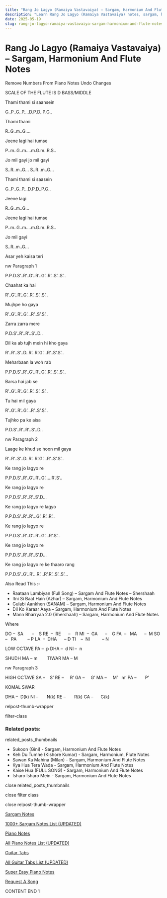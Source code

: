 ```yaml
---
title: "Rang Jo Lagyo (Ramaiya Vastavaiya) – Sargam, Harmonium And Flute Notes"
description: "Learn Rang Jo Lagyo (Ramaiya Vastavaiya) notes, sargam, harmonium notations and flute notes. Easy step-by-step tutorial for beginners."
date: 2025-05-19
slug: rang-jo-lagyo-ramaiya-vastavaiya-sargam-harmonium-and-flute-notes
---
```


# Rang Jo Lagyo (Ramaiya Vastavaiya) – Sargam, Harmonium And Flute Notes

Remove Numbers From Piano Notes
Undo Changes

SCALE OF THE FLUTE IS D BASS/MIDDLE

Thami thami si saansein

G..P..G..P….D.P.D..P.G..

Thami thami

R..G..m..G….

Jeene lagi hai tumse

P..m..G..m….m.G.m..R.S..

Jo mil gayi jo mil gayi

S..R..m..G… S..R..m..G…

Thami thami si saasein

G..P..G..P…D.P.D..P.G..

Jeene lagi

R..G..m..G…

Jeene lagi hai tumse

P..m..G..m….m.G.m..R.S..

Jo mil gayi

S..R..m..G…

Asar yeh kaisa teri

nw Paragraph 1

P.P.D.S’..R’..G’..R’..G’..R’..S’..S’..

Chaahat ka hai

R’..G’..R’..G’..R’..S’..S’..

Mujhpe ho gaya

R’..G’..R’..G’…R’..S’.S’..

Zarra zarra mere

P.D.S’..R’..R’..S’..D..

Dil ka ab tujh mein hi kho gaya

R’..R’..S’..D..R’..R’.G’…R’..S’.S’..

Meharbaan la woh rab

P.P.D.S’..R’..G’..R’..G’..R’..S’..S’..

Barsa hai jab se

R’..G’..R’..G’..R’..S’..S’..

Tu hai mil gaya

R’..G’..R’..G’…R’..S’.S’..

Tujhko pa ke aisa

P.D.S’..R’..R’..S’..D..

nw Paragraph 2

Laage ke khud se hoon mil gaya

R’..R’..S’..D..R’..R’.G’…R’..S’.S’..

Ke rang jo lagyo re

P.P.D.S’..R’..G’..R’..G’…..R’.S’..

Ke rang jo lagyo re

P.P.D.S’..R’..R’..S’.D…

Ke rang jo lagyo re lagyo

P.P.D.S’..R’..R’…G’..R’..R’..

Ke rang jo lagyo re

P.P.D.S’..R’..G’..R’..G’…R’.S’..

Ke rang jo lagyo re

P.P.D.S’..R’..R’..S’.D…

Ke rang jo lagyo re ke thaaro rang

P.P.D.S’..G’..R’…R’…R’.R’..S’..S’…

Also Read This :-

* Raataan Lambiyan (Full Song) – Sargam And Flute Notes – Shershaah
* Itni Si Baat Hain (Azhar) – Sargam, Harmonium And Flute Notes
* Gulabi Aankhen (SANAM) – Sargam, Harmonium And Flute Notes
* Dil Ko Karaar Aaya – Sargam, Harmonium And Flute Notes
* Mann Bharryaa 2.0 (Shershaah) – Sargam, Harmonium And Flute Notes

Where

DO –  SA       –    S
RE  –  RE      –    R
MI  –  GA      –    G
FA  –   MA      –  M
SO  –   PA         – P
LA  –  DHA      – D
TI    –  NI          – N

LOW OCTAVE
PA –  p
DHA –  d
NI –  n

SHUDH MA – m        TIWAR MA – M

nw Paragraph 3

HIGH OCTAVE
SA –    S’
RE –     R’
GA –     G’
MA –     M’   m’
PA –       P’

KOMAL SWAR

DHA –  D(k)
NI –       N(k)
RE –       R(k)
GA –      G(k)

relpost-thumb-wrapper

filter-class

### Related posts:

related_posts_thumbnails

* Sukoon (Gini) - Sargam, Harmonium And Flute Notes
* Keh Du Tumhe (Kishore Kumar) - Sargam, Harmonium, Flute Notes
* Sawan Ka Mahina (Milan) - Sargam, Harmonium And Flute Notes
* Kya Hua Tera Wada - Sargam, Harmonium And Flute Notes
* Kaise Hua (FULL SONG) - Sargam, Harmonium And Flute Notes
* Isharo Isharo Mein - Sargam, Harmonium And Flute Notes

close related_posts_thumbnails

close filter class

close relpost-thumb-wrapper

[Sargam Notes](/sargam-notes.html)

[1000+ Sargam Notes List (UPDATED)](/all-songs-list-sargam-notes.html)

[Piano Notes](/piano-notes.html)

[All Piano Notes List (UPDATED)](/all-songs-list-piano-notes.html)

[Guitar Tabs](/guitar-tabs.html)

[All Guitar Tabs List (UPDATED)](/all-songs-list-guitar-tabs.html)

[Super Easy Piano Notes](https://studywall.in/)

[Request A Song](/request-a-song.html)

CONTENT END 1

